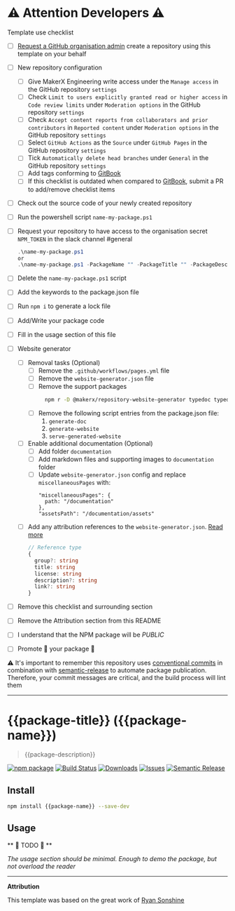 ﻿<!--- 👇 DELETE THIS SECTION 👇 -->
# ⚠️ Attention Developers ⚠️

Template use checklist

- [ ] [Request a GitHub organisation admin](https://github.makerx.tech/) create a repository using this template on your behalf
- [ ] New repository configuration
  - [ ] Give MakerX Engineering write access under the `Manage access` in the GitHub repository `settings`
  - [ ] Check `Limit to users explicitly granted read or higher access` in `Code review limits` under `Moderation options` in the GitHub repository `settings`
  - [ ] Check  `Accept content reports from collaborators and prior contributors` in `Reported content` under `Moderation options` in the GitHub repository `settings`
  - [ ] Select `GitHub Actions` as the `Source` under `GitHub Pages` in the GitHub repository `settings`
  - [ ] Tick `Automatically delete head branches` under `General` in the GitHub repository `settings`
  - [ ] Add tags conforming to [GitBook](https://app.gitbook.com/o/-MkvllOg82Xe2JKGkOCg/s/ZaGurUq3HvXx6iRuYaUg/technical-guidance/github-enterprise)
  - [ ] If this checklist is outdated when compared to [GitBook](https://app.gitbook.com/o/-MkvllOg82Xe2JKGkOCg/s/ZaGurUq3HvXx6iRuYaUg/technical-guidance/github-enterprise), submit a PR to add/remove checklist items
- [ ] Check out the source code of your newly created repository
- [ ] Run the powershell script `name-my-package.ps1`
- [ ] Request your repository to have access to the organisation secret `NPM_TOKEN` in the slack channel #general

  ```ps1
  .\name-my-package.ps1
  or
  .\name-my-package.ps1 -PackageName "" -PackageTitle "" -PackageDescription ""
  ```
- [ ] Delete the `name-my-package.ps1` script
- [ ] Add the keywords to the package.json file
- [ ] Run `npm i` to generate a lock file
- [ ] Add/Write your package code
- [ ] Fill in the usage section of this file
- [ ] Website generator
  - [ ] Removal tasks (Optional)
    - [ ] Remove the `.github/workflows/pages.yml` file
    - [ ] Remove the `website-generator.json` file
    - [ ] Remove the support packages
      ```bash
        npm r -D @makerx/repository-website-generator typedoc typedoc-plugin-markdown http-server
      ```
    - [ ] Remove the following script entries from the package.json file:
      1. `generate-doc`
      2. `generate-website`
      3. `serve-generated-website`
  - [ ] Enable additional documentation (Optional)
    - [ ] Add folder `documentation`
    - [ ] Add markdown files and supporting images to `documentation` folder
    - [ ] Update `website-generator.json` config and replace `miscellaneousPages` with:
      ```text
      "miscellaneousPages": {
        path: "/documentation"
      },
      "assetsPath": "/documentation/assets"
      ```
  - [ ] Add any attribution references to the `website-generator.json`. [Read more](https://makerxstudio.github.io/repository-website-generator)
      ```ts
      // Reference type
      {
        group?: string
        title: string
        license: string
        description?: string
        link?: string
      }
      ```
- [ ] Remove this checklist and surrounding section
- [ ] Remove the Attribution section from this README
- [ ] I understand that the NPM package will be *PUBLIC*
- [ ] Promote 🎉 your package 🎉

⚠️ It's important to remember this repository uses [conventional commits](https://www.conventionalcommits.org/en/v1.0.0/) in combination with [semantic-release](https://github.com/semantic-release/semantic-release) to automate package publication. Therefore, your commit messages are critical, and the build process will lint them

---
<!--- 👆 DELETE THIS SECTION 👆 -->

# {{package-title}} ({{package-name}})

> {{package-description}}

[![npm package][npm-img]][npm-url]
[![Build Status][build-img]][build-url]
[![Downloads][downloads-img]][downloads-url]
[![Issues][issues-img]][issues-url]
[![Semantic Release][semantic-release-img]][semantic-release-url]

## Install

```bash
npm install {{package-name}} --save-dev
```

## Usage

** 🚨 TODO 🚨 **

_The usage section should be minimal. Enough to demo the package, but not overload the reader_


[build-img]:https://github.com/MakerXStudio/{{package-name}}/actions/workflows/release.yml/badge.svg
[build-url]:https://github.com/MakerXStudio/{{package-name}}/actions/workflows/release.yml
[downloads-img]:https://img.shields.io/npm/dt/@MakerXStudio/{{package-name}}
[downloads-url]:https://www.npmtrends.com/@makerx/{{package-name}}
[npm-img]:https://img.shields.io/npm/v/@makerx/{{package-name}}
[npm-url]:https://www.npmjs.com/package/@makerx/{{package-name}}
[issues-img]:https://img.shields.io/github/issues/MakerXStudio/{{package-name}}
[issues-url]:https://github.com/MakerXStudio/{{package-name}}/issues
[semantic-release-img]:https://img.shields.io/badge/%20%20%F0%9F%93%A6%F0%9F%9A%80-semantic--release-e10079.svg
[semantic-release-url]:https://github.com/semantic-release/semantic-release

---

**Attribution**

This template was based on the great work of [Ryan Sonshine](https://github.com/ryansonshine/typescript-npm-package-template)
